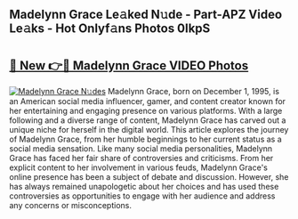 ## Madelynn Grace Le𝚊ked N𝚞de - Part-APZ Video Le𝚊ks - Hot Onlyf𝚊ns Photos 0IkpS

# <h2><a href="http://ab46178.deff.icu/?id=Madelynn+Grace">🔗 New 👉🔴 Madelynn Grace VIDEO Photos</a></h2>

[![Madelynn Grace N𝚞des](https://i.imgur.com/rIISA9y.gif)](http://ab46178.deff.icu/?id=Madelynn+Grace)
Madelynn Grace, born on December 1, 1995, is an American social media influencer, gamer, and content creator known for her entertaining and engaging presence on various platforms. With a large following and a diverse range of content, Madelynn Grace has carved out a unique niche for herself in the digital world. This article explores the journey of Madelynn Grace, from her humble beginnings to her current status as a social media sensation. Like many social media personalities, Madelynn Grace has faced her fair share of controversies and criticisms. From her explicit content to her involvement in various feuds, Madelynn Grace's online presence has been a subject of debate and discussion. However, she has always remained unapologetic about her choices and has used these controversies as opportunities to engage with her audience and address any concerns or misconceptions.
